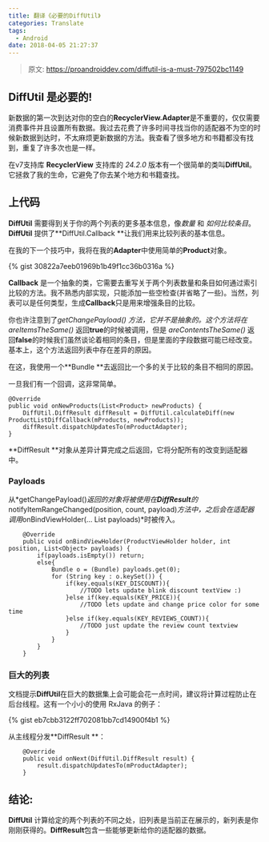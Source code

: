 ```yaml
---
title: 翻译《必要的DiffUtil》
categories: Translate
tags:
  - Android
date: 2018-04-05 21:27:37
---
```


> 原文: https://proandroiddev.com/diffutil-is-a-must-797502bc1149


## DiffUtil 是必要的!

新数据的第一次到达对你的空白的**RecyclerView.Adapter**是不重要的，仅仅需要消费事件并且设置所有数据。我过去花费了许多时间寻找当你的适配器不为空的时候新数据到达时，不太麻烦更新数据的方法。我查看了很多地方和书籍都没有找到，重复了许多次也是一样。

在v7支持库  **RecyclerView** 支持库的 *24.2.0* 版本有一个很简单的类叫**DiffUtil**。它拯救了我的生命，它避免了你去某个地方和书籍查找。

## 上代码

**DiffUtil** 需要得到关于你的两个列表的更多基本信息，像*数量* 和 *如何比较条目*。**DiffUtil** 提供了**DiffUtil.Callback **让我们用来比较列表的基本信息。

在我的下一个技巧中，我将在我的**Adapter**中使用简单的**Product**对象。

{% gist 30822a7eeb01969b1b49f1cc36b0316a %}

**Callback** 是一个抽象的类，它需要去重写关于两个列表数量和条目如何通过索引比较的方法。我不熟悉内部实现，只能添加一些空检查(并省略了一些)。当然，列表可以是任何类型，生成**Callback**只是用来增强条目的比较。

你也许注意到了*getChangePayload() *方法，它并不是抽象的。这个方法将在*areItemsTheSame()* 返回**true**的时候被调用，但是 *areContentsTheSame()* 返回**false**的时候我们虽然谈论着相同的条目，但是里面的字段数据可能已经改变。基本上，这个方法返回列表中存在差异的原因。

在这，我使用一个**Bundle **去返回比一个多的关于比较的条目不相同的原因。

一旦我们有一个回调，这非常简单。

```
@Override
public void onNewProducts(List<Product> newProducts) {
    DiffUtil.DiffResult diffResult = DiffUtil.calculateDiff(new 				ProductListDiffCallback(mProducts, newProducts));
    diffResult.dispatchUpdatesTo(mProductAdapter);
}
```

**DiffResult **对象从差异计算完成之后返回，它将分配所有的改变到适配器中。

### Payloads

从*getChangePayload()*返回的对象将被使用在**DiffResult**的*notifyItemRangeChanged(position, count, payload)*方法中，之后会在适配器调用*onBindViewHolder(… List<Object> payloads)*时被传入。

```
    @Override
    public void onBindViewHolder(ProductViewHolder holder, int position, List<Object> payloads) {
        if(payloads.isEmpty()) return;
        else{
            Bundle o = (Bundle) payloads.get(0);
            for (String key : o.keySet()) {
                if(key.equals(KEY_DISCOUNT)){
                    //TODO lets update blink discount textView :)
                }else if(key.equals(KEY_PRICE)){
                    //TODO lets update and change price color for some time
                }else if(key.equals(KEY_REVIEWS_COUNT)){
                    //TODO just update the review count textview
                }
            }
        }
    }
```

### 巨大的列表

文档提示**DiffUtil**在巨大的数据集上会可能会花一点时间，建议将计算过程防止在后台线程。这有一个小小的使用 RxJava 的例子：

{% gist eb7cbb3122ff702081bb7cd14900f4b1 %}

从主线程分发**DiffResult **：

```
    @Override
    public void onNext(DiffUtil.DiffResult result) {
        result.dispatchUpdatesTo(mProductAdapter);
    }
```

## 结论:

**DiffUtil** 计算给定的两个列表的不同之处，旧列表是当前正在展示的，新列表是你刚刚获得的。**DiffResult**包含一些能够更新给你的适配器的数据。
